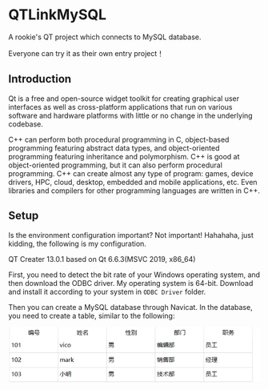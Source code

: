 # QTLinkMySQL
A rookie's QT project which connects to MySQL database.

Everyone can try it as their own entry project！

## Introduction
Qt is a free and open-source widget toolkit for creating graphical user interfaces as well as cross-platform applications that run on various software and hardware platforms with little or no change in the underlying codebase.

C++ can perform both procedural programming in C, object-based programming featuring abstract data types, and object-oriented programming featuring inheritance and polymorphism. C++ is good at object-oriented programming, but it can also perform procedural programming. C++ can create almost any type of program: games, device drivers, HPC, cloud, desktop, embedded and mobile applications, etc. Even libraries and compilers for other programming languages ​​are written in C++.

## Setup
Is the environment configuration important? Not important! Hahahaha, just kidding, the following is my configuration.

QT Creater 13.0.1 based on Qt 6.6.3(MSVC 2019, x86_64)

First, you need to detect the bit rate of your Windows operating system, and then download the ODBC driver. My operating system is 64-bit. Download and install it according to your system in `ODBC Driver` folder.

Then you can create a MySQL database through Navicat. In the database, you need to create a table, similar to the following:

![Table](images/TableFig.png)



